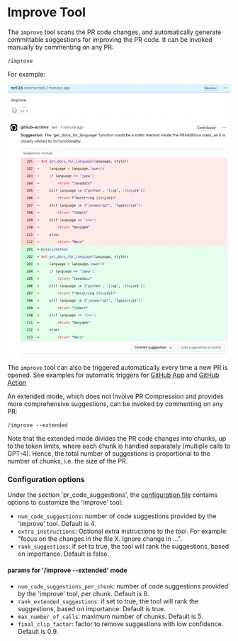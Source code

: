 # Improve Tool

The `improve` tool scans the PR code changes, and automatically generate committable suggestions for improving the PR code.
It can be invoked manually by commenting on any PR:
```
/improve
```
For example:

<kbd><img src=./../pics/improve_comment.png width="768"></kbd>
<kbd><img src=./../pics/improve.png width="768"></kbd>

The `improve` tool can also be triggered automatically every time a new PR is opened. See examples for automatic triggers for [GitHub App](https://github.com/Codium-ai/pr-agent/blob/main/Usage.md#github-app-automatic-tools) and [GitHub Action](https://github.com/Codium-ai/pr-agent/blob/main/Usage.md#working-with-github-action)

An extended mode, which does not involve PR Compression and provides more comprehensive suggestions, can be invoked by commenting on any PR:
```
/improve --extended
```
Note that the extended mode divides the PR code changes into chunks, up to the token limits, where each chunk is handled separately (multiple calls to GPT-4).
Hence, the total number of suggestions is proportional to the number of chunks, i.e. the size of the PR.

### Configuration options

Under the section 'pr_code_suggestions', the [configuration file](./../pr_agent/settings/configuration.toml#L40) contains options to customize the 'improve' tool:

- `num_code_suggestions`: number of code suggestions provided by the 'improve' tool. Default is 4.
- `extra_instructions`: Optional extra instructions to the tool. For example: "focus on the changes in the file X. Ignore change in ...".
- `rank_suggestions`: if set to true, the tool will rank the suggestions, based on importance. Default is false.

#### params for '/improve --extended' mode
- `num_code_suggestions_per_chunk`: number of code suggestions provided by the 'improve' tool, per chunk. Default is 8.
- `rank_extended_suggestions`: if set to true, the tool will rank the suggestions, based on importance. Default is true.
- `max_number_of_calls`: maximum number of chunks. Default is 5.
- `final_clip_factor`: factor to remove suggestions with low confidence. Default is 0.9.
